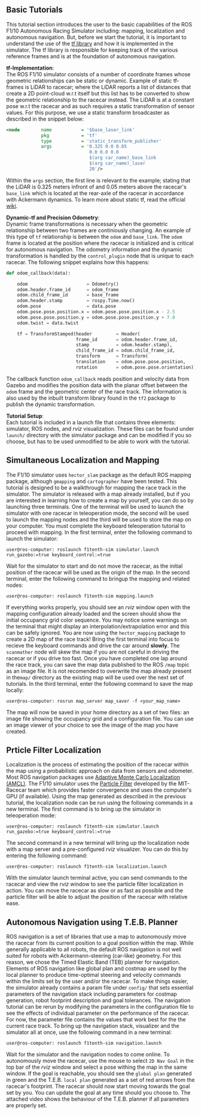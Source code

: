 ## Basic Tutorials
This tutorial section introduces the user to the basic capabilities of the ROS F1/10 Autonomous Racing Simulator including: mapping, localization and autonomous navigation. But, before we start the tutorial, it is important to understand the use of the [tf library](http://wiki.ros.org/tf) and how it is implemented in the simulator. The tf library is responsible for keeping track of the various reference frames and is at the foundation of autonomous navigation.

**tf-Implementation**:  
The ROS F1/10 simulator consists of a number of coordinate frames whose geometric relationships can be static or dynamic. Example of static tf-frames is LiDAR to racecar; where the LiDAR reports a list of distances that create a 2D point-cloud w.r.t itself but this list has to be converted to show the geometric relationship to the racecar instead. The LiDAR is at a constant pose w.r.t the racecar and as such requires a static transformation of sensor values. For this purpose, we use a static transform broadcaster as described in the snippet below:

```xml
<node        name           = '$base_laser_link'
             pkg            = 'tf'
             type           = 'static_transform_publisher'
             args           = '0.325 0.0 0.05
                               0.0 0.0 0.0
                               $(arg car_name)_base_link
                               $(arg car_name)_laser
                               20'/>
```

Within the `args` section, the first line is relevant to the example; stating that the LiDAR is 0.325 meters infront of and 0.05 meters above the racecar's `base_link` which is located at the rear-axle of the racecar in accordance with Ackermann dynamics. To learn more about static tf, read the official [wiki](http://wiki.ros.org/tf#static_transform_publisher).

**Dynamic-tf and Precision Odometry**:  
Dynamic frame transformations is necessary when the geometric relationship between two frames are continiously changing. An example of this type of `tf` relationship is between the `odom` and `base_link`. The `odom` frame is located at the position where the racecar is initialized and is critical for autonomous navigation. The odometry information and the dynamic transformation is handled by the `control_plugin` node that is unique to each racecar. The following snippet explains how this happens:

```python
def odom_callback(data):

    odom                      = Odometry()
    odom.header.frame_id      = odom_frame
    odom.child_frame_id       = base_frame
    odom.header.stamp         = rospy.Time.now()
    odom.pose                 = data.pose
    odom.pose.pose.position.x = odom.pose.pose.position.x - 2.5
    odom.pose.pose.position.y = odom.pose.pose.position.y + 7.0
    odom.twist = data.twist

    tf = TransformStamped(header         = Header(
                          frame_id       = odom.header.frame_id,
                          stamp          = odom.header.stamp),
                          child_frame_id = odom.child_frame_id,
                          transform      = Transform(
                          translation    = odom.pose.pose.position,
                          rotation       = odom.pose.pose.orientation))
```

The callback function `odom_callback` reads position and velocity data from Gazebo and modifies the position data with the planar offset between the `odom` frame and the geometric center of the race track. The information is also used by the inbuilt transform library found in the `tf2` package to publish the dynamic transformation.

**Tutorial Setup**:  
Each tutorial is included in a launch file that contains three elements: simulator, ROS nodes, and *rviz* visualization. These files can be found under `launch/` directory with the simulator package and can be modified if you so choose, but has to be used unmodified to be able to work with the tutorial.

## Simultaneous Localization and Mapping
The F1/10 simulator uses `hector_slam` package as the default ROS mapping package, although `gmapping` and `cartographer` have been tested. This tutorial is designed to be a walkthrough for mapping the race track in the simulator. The simulator is released with a map already installed, but if you are interested in learning how to create a map by yourself, you can do so by launching three terminals. One of the terminal will be used to launch the simulator with one racecar in teleoperation mode, the second will be used to launch the mapping nodes and the third will be used to store the map on your computer. You must complete the keyboard teleoperation tutorial to proceed with mapping. In the first terminal, enter the following command to launch the simulator:

```console
user@ros-computer: roslaunch f1tenth-sim simulator.launch run_gazebo:=true keyboard_control:=true
```

Wait for the simulator to start and do not move the racecar, as the initial position of the racecar will be used as the origin of the map. In the second terminal, enter the following command to bringup the mapping and related nodes:

```console
user@ros-computer: roslaunch f1tenth-sim mapping.launch
````

If everything works properly, you should see an *rviz* window open with the mapping configuration already loaded and the screen should show the initial occupancy grid color sequence. You may notice some warnings on the terminal that might display an interpolation/extrapolation error and this can be safely ignored. You are now using the `hector_mapping` package to create a 2D map of the race track! Bring the first terminal into focus to recieve the keyboard commands and drive the car around **slowly**. The `scanmather` node will skew the map if you are not careful in driving the racecar or if you drive too fast. Once you have completed one lap around the race track, you can save the map data published to the ROS `/map` topic as an image file. It is not recomended to overwrite the map already present in the`map/` directory as the existing map will be used over the next set of tutorials. In the third terminal, enter the following command to save the map locally:

```console
user@ros-computer: rosrun map_server map_saver -f <your_map_name>
```

The map will now be saved in your home directory as a set of two files: an image file showing the occupancy grid and a configuration file. You can use an image viewer of your choice to see the image of the map you have created.

## Prticle Filter Localization
Localization is the process of estimating the position of the racecar within the map using a probabilistic approach on data from sensors and odometer. Most ROS navigation packages use [Adaptive Monte Carlo Localization (AMCL)](http://wiki.ros.org/amcl). The F1/10 simulator uses the [Particle Filter](https://arxiv.org/abs/1705.01167) developed by the MIT-Racecar team which provides faster convergence and uses the computer's GPU (if available). Using the map generated as described in the previous tutorial, the localization node can be run using the following commands in a new terminal. The first command is to bring up the simulator in teleoperation mode:

```console
user@ros-computer: roslaunch f1tenth-sim simulator.launch run_gazebo:=true keyboard_control:=true
```

The second command in a new terminal will bring up the localization node with a map server and a pre-configured *rviz* visualizer. You can do this by entering the following command:

```console
user@ros-computer: roslaunch f1tenth-sim localization.launch
```

With the simulator launch terminal active, you can send commands to the racecar and view the *rviz* window to see the particle filter localization in action. You can move the racecar as slow or as fast as possible and the particle filter will be able to adjust the position of the racecar with relative ease.

## Autonomous Navigation using T.E.B. Planner
ROS navigation is a set of libraries that use a map to autonomously move the racecar from its current position to a goal position within the map. While generally applicable to all robots, the default ROS navigation is not well suited for robots with Ackermann-steering (car-like) geometry. For this reason, we chose the Timed Elastic Band (TEB) planner for navigation. Elements of ROS navigation like global plan and costmap are used by the local planner to produce time-optimal steering and velocity commands within the limits set by the user and/or the racecar. To make things easier, the simulator already contains a param file under `config/` that sets essential parameters of the navigation stack including parameters for costmap generation, robot footprint description and goal tolerances. The navigation tutorial can be rerun by modifying the parameters in the configuration file to see the effects of individual parameter on the performance of the racecar. For now, the parameter file contains the values that work best for the the current race track. To bring up the navigation stack, visualizer and the simulator all at once, use the following command in a new terminal:

```console
user@ros-computer: roslaunch f1tenth-sim navigation.launch
```

Wait for the simulator and the navigation nodes to come online. To autonomously move the racecar, use the mouse to select `2D Nav Goal` in the top bar of the *rviz* window and select a pose withing the map in the same window. If the goal is reachable, you should see the `global plan` generated in green and the T.E.B. `local plan` generated as a set of red arrows from the racecar's footprint. The racecar should now start moving towards the goal set by you. You can update the goal at any time should you choose to. The attached video shows the behaviour of the T.E.B. planner if all parameters are properly set.
